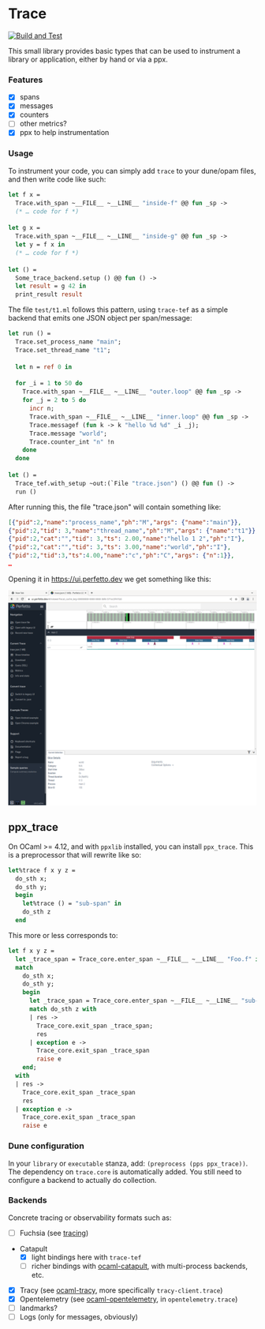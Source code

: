 
# Trace

[![Build and Test](https://github.com/c-cube/ocaml-trace/actions/workflows/main.yml/badge.svg)](https://github.com/c-cube/ocaml-trace/actions/workflows/main.yml)

This small library provides basic types that can be used to instrument
a library or application, either by hand or via a ppx.

### Features

- [x] spans
- [x] messages
- [x] counters
- [ ] other metrics?
- [x] ppx to help instrumentation

### Usage

To instrument your code, you can simply add `trace` to your dune/opam files, and then
write code like such:

```ocaml
let f x =
  Trace.with_span ~__FILE__ ~__LINE__ "inside-f" @@ fun _sp ->
  (* … code for f *)

let g x =
  Trace.with_span ~__FILE__ ~__LINE__ "inside-g" @@ fun _sp ->
  let y = f x in
  (* … code for f *)

let () =
  Some_trace_backend.setup () @@ fun () ->
  let result = g 42 in
  print_result result
```

The file `test/t1.ml` follows this pattern, using `trace-tef` as a simple backend
that emits one JSON object per span/message:

```ocaml
let run () =
  Trace.set_process_name "main";
  Trace.set_thread_name "t1";

  let n = ref 0 in

  for _i = 1 to 50 do
    Trace.with_span ~__FILE__ ~__LINE__ "outer.loop" @@ fun _sp ->
    for _j = 2 to 5 do
      incr n;
      Trace.with_span ~__FILE__ ~__LINE__ "inner.loop" @@ fun _sp ->
      Trace.messagef (fun k -> k "hello %d %d" _i _j);
      Trace.message "world";
      Trace.counter_int "n" !n
    done
  done

let () =
  Trace_tef.with_setup ~out:(`File "trace.json") () @@ fun () ->
  run ()
```

After running this, the file "trace.json" will contain something like:
```json
[{"pid":2,"name":"process_name","ph":"M","args": {"name":"main"}},
{"pid":2,"tid": 3,"name":"thread_name","ph":"M","args": {"name":"t1"}},
{"pid":2,"cat":"","tid": 3,"ts": 2.00,"name":"hello 1 2","ph":"I"},
{"pid":2,"cat":"","tid": 3,"ts": 3.00,"name":"world","ph":"I"},
{"pid":2,"tid":3,"ts":4.00,"name":"c","ph":"C","args": {"n":1}},
…
```

Opening it in https://ui.perfetto.dev we get something like this:

![screenshot of perfetto UI](media/ui.png)

## ppx_trace

On OCaml >= 4.12, and with `ppxlib` installed, you can install `ppx_trace`.
This is a preprocessor that will rewrite like so:

```ocaml
let%trace f x y z =
  do_sth x;
  do_sth y;
  begin
    let%trace () = "sub-span" in
    do_sth z
  end
```

This more or less corresponds to:

```ocaml
let f x y z =
  let _trace_span = Trace_core.enter_span ~__FILE__ ~__LINE__ "Foo.f" in
  match
    do_sth x;
    do_sth y;
    begin
      let _trace_span = Trace_core.enter_span ~__FILE__ ~__LINE__ "sub-span" in
      match do_sth z with
      | res ->
        Trace_core.exit_span _trace_span;
        res
      | exception e ->
        Trace_core.exit_span _trace_span
        raise e
    end;
  with
  | res ->
    Trace_core.exit_span _trace_span
    res
  | exception e ->
    Trace_core.exit_span _trace_span
    raise e
```

### Dune configuration

In your `library` or `executable` stanza, add: `(preprocess (pps ppx_trace))`.
The dependency on `trace.core` is automatically added. You still need to
configure a backend to actually do collection.

### Backends

Concrete tracing or observability formats such as:

- [ ] Fuchsia (see [tracing](https://github.com/janestreet/tracing))
- Catapult
  * [x] light bindings here with `trace-tef`
  * [ ] richer bindings with [ocaml-catapult](https://github.com/imandra-ai/catapult),
        with multi-process backends, etc.
- [x] Tracy (see [ocaml-tracy](https://github.com/imandra-ai/ocaml-tracy), more specifically `tracy-client.trace`)
- [x] Opentelemetry (see [ocaml-opentelemetry](https://github.com/imandra-ai/ocaml-opentelemetry/), in `opentelemetry.trace`)
- [ ] landmarks?
- [ ] Logs (only for messages, obviously)
